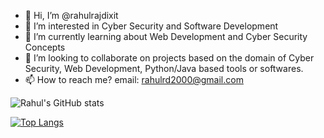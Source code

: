 - 👋 Hi, I’m @rahulrajdixit
- 👀 I’m interested in Cyber Security and Software Development
- 🌱 I’m currently learning about Web Development and Cyber Security Concepts
- 💞️ I’m looking to collaborate on projects based on the domain of Cyber Security, Web Development, Python/Java based tools or softwares.
- 📫 How to reach me? email: rahulrd2000@gmail.com

![Rahul's GitHub stats](https://github-readme-stats.vercel.app/api?username=rahulrajdixit&show_icons=true&theme=chartreuse-dark)

[![Top Langs](https://github-readme-stats.vercel.app/api/top-langs/?username=rahul&layout=compact&theme=chartreuse-dark)](https://github.com/rahul/github-readme-stats)
